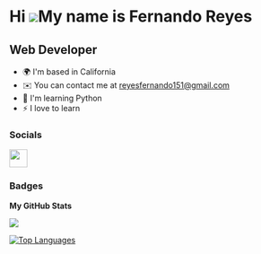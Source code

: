 Hi ![](https://user-images.githubusercontent.com/18350557/176309783-0785949b-9127-417c-8b55-ab5a4333674e.gif)My name is Fernando Reyes
======================================================================================================================================

Web Developer
-------------

*   🌍  I'm based in California
*   ✉️  You can contact me at [reyesfernando151@gmail.com](mailto:reyesfernando151@gmail.com)
*   🧠  I'm learning Python
*   ⚡  I love to learn

  
### Socials
                  
<p align="left"> <a href="https://www.github.com/unkn3wn" target="_blank" rel="noreferrer"><img src="https://raw.githubusercontent.com/danielcranney/readme-generator/main/public/icons/socials/github.svg" width="32" height="32" /></a></p>

### Badges

<b>My GitHub Stats</b>

<a href="http://www.github.com/unkn3wn"><img src="https://github-readme-streak-stats.herokuapp.com/?user=unkn3wn&stroke=ffffff&background=1c1917&ring=ef4444&fire=ef4444&currStreakNum=ffffff&currStreakLabel=ef4444&sideNums=ffffff&sideLabels=ffffff&dates=ffffff&hide_border=true" /></a>

<a href="https://github.com/unkn3wn" align="left"><img src="https://github-readme-stats.vercel.app/api/top-langs/?username=unkn3wn&langs_count=10&title_color=ef4444&text_color=ffffff&icon_color=ef4444&bg_color=1c1917&hide_border=true&locale=en&custom_title=Top%20%Languages" alt="Top Languages" /></a>
